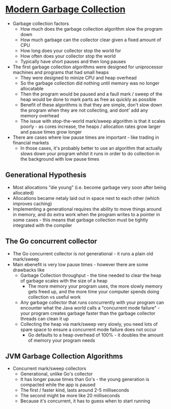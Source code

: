 # [Modern Garbage Collection](https://blog.plan99.net/modern-garbage-collection-911ef4f8bd8e)

* Garbage collection factors
  * How much does the garbage collection algorithm slow the program down
  * How much garbage can the collector clear given a fixed amount of CPU
  * How long does your collector stop the world for
  * How often does your collector stop the world
  * Typically have short pauses and then long pauses
* The first garbage collection algorithms were designed for uniprocessor machines and programs that had small heaps
  * They were designed to minize CPU and heap overhead
  * So the garbage collection did nothing until memory was no longer allocatable
  * Then the program would be paused and a faull mark / sweep of the heap would be done to mark parts as free as quickly as possible
  * Benefit of these algorithms is that they are simple, don't slow down the program when they are not collecting, and dont' add any memory overhead
  * The issue with stop-the-world mark/sweep algorithm is that it scales poorly - as cores increase, the heaps / allocation rates grow larger and pause times grow longer
* There are cases where low pause times are important - like trading in financial markets
  * In those cases, it's probably better to use an algorithm that actually slows down your program whilst it runs in order to do collection in the background with low pause times

## Generational Hypothesis

* Most allocations "die young" (i.e. become garbage very soon after being allocated)
* Allocations became netaly laid out in space next to each other (which improves caching)
* Implementing a generational requires the ability to move things around in memory, and do extra work when the program writes to a pointer in some cases - this means that garbage collection must be tightly integrated with the compiler

## The Go concurrent collector

* The Go concurrent collector is _not_ generational - it runs a plain old mark/sweep
* Main ebenefit is very low pause times - however there are some drawbacks like
  * Garbage Collection throughput - the time needed to clear the heap of garbage scales with the size of a heap
    * The more memory your program uses, the more slowly memory gets freed up, and the more time your computer spends doing collection vs useful work
  * Any garbage collector that runs concurrently with your program can encounter what the Java world calls a "concurrent mode failure" - your program creates garbage faster than the garbage collector threads can clean it up
  * Collecting the heap via mark/sweep very slowly, you need lots of spare space to ensure a concurrent mode failure does not occur
    * Go defaults to a heap overhead of 100% - it doubles the amount of memory your program needs

## JVM Garbage Collection Algorithms

* Concurrent mark/sweep collectors
  * Generational, unlike Go's collector
  * It has longer pause times than Go's - the young generation is compacted while the app is paused
  * The first / faster kind, lasts around 2-5 milliseconds
  * The second might be more like 20 milliseconds
  * Because it's concurrent, it has to guess when to start running
